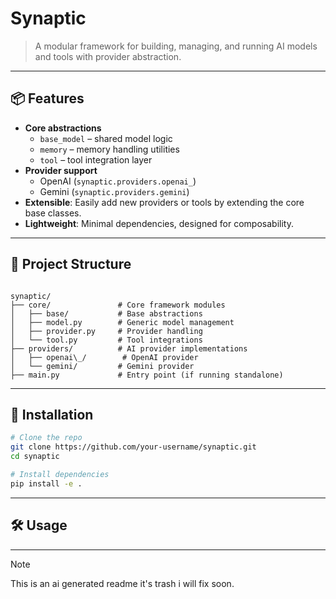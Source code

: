 # Synaptic

> A modular framework for building, managing, and running AI models and tools
> with provider abstraction.

---

## 📦 Features

- **Core abstractions**
  - `base_model` – shared model logic
  - `memory` – memory handling utilities
  - `tool` – tool integration layer
- **Provider support**
  - OpenAI (`synaptic.providers.openai_`)
  - Gemini (`synaptic.providers.gemini`)
- **Extensible**: Easily add new providers or tools by extending the core base classes.
- **Lightweight**: Minimal dependencies, designed for composability.

---

## 📂 Project Structure

```

synaptic/
├── core/               # Core framework modules
│   ├── base/           # Base abstractions
│   ├── model.py        # Generic model management
│   ├── provider.py     # Provider handling
│   └── tool.py         # Tool integrations
├── providers/          # AI provider implementations
│   ├── openai\_/        # OpenAI provider
│   └── gemini/         # Gemini provider
├── main.py             # Entry point (if running standalone)

```

---

## 🚀 Installation

```bash
# Clone the repo
git clone https://github.com/your-username/synaptic.git
cd synaptic

# Install dependencies
pip install -e .
```

---

## 🛠 Usage

---

> [!Note]
> This is an ai generated readme it's trash i will fix soon.
